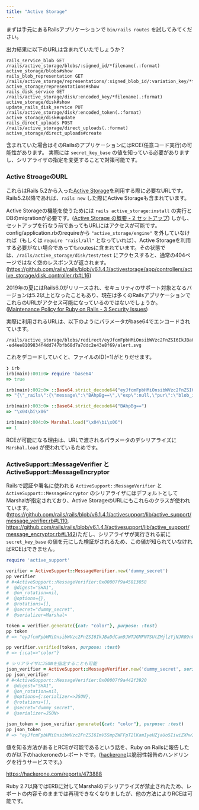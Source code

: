 ```yaml
---
title: "Active Storage"
---
```


まずは手元にあるRailsアプリケーションで `bin/rails routes` を試してみてください。

出力結果に以下のURLは含まれていたでしょうか？

```
rails_service_blob GET  /rails/active_storage/blobs/:signed_id/*filename(.:format)                               active_storage/blobs#show
rails_blob_representation GET  /rails/active_storage/representations/:signed_blob_id/:variation_key/*filename(.:format) active_storage/representations#show
rails_disk_service GET  /rails/active_storage/disk/:encoded_key/*filename(.:format)                              active_storage/disk#show
update_rails_disk_service PUT  /rails/active_storage/disk/:encoded_token(.:format)                                      active_storage/disk#update
rails_direct_uploads POST /rails/active_storage/direct_uploads(.:format)                                           active_storage/direct_uploads#create
```

含まれていた場合はそのRailsのアプリケーションにはRCE(任意コード実行)の可能性があります。
実際には `secret_key_base` の値を知っている必要がありますし、シリアライザの指定を変更することで対策可能です。


### Active StroageのURL

これらはRails 5.2から入った[Active Storage](https://railsguides.jp/active_storage_overview.html)を利用する際に必要なURLです。Rails5.2以降であれば、`rails new` した際にActive Storageも含まれています。

Active Storageの機能を使うためには `rails active_storage:install` の実行とDBのmigrationが必要です。([Active Storage の概要 - 2 セットアップ](
https://railsguides.jp/active_storage_overview.html#%E3%82%BB%E3%83%83%E3%83%88%E3%82%A2%E3%83%83%E3%83%97))
しかし、セットアップを行なう前であってもURLにはアクセスが可能です。config/application.rbのrequireから `"active_storage/engine"` を外していなければ（もしくは `require "raisl/all"` となっていれば）、Active Storageを利用する必要がない場合であってもroutesに含まれています。その状態では、`/rails/active_storage/disk/test/test` にアクセスすると、通常の404ページではなく空のレスポンスが返されます。(https://github.com/rails/rails/blob/v6.1.4.1/activestorage/app/controllers/active_storage/disk_controller.rb#L16)


2019年の夏にはRails6.0がリリースされ、セキュリティのサポート対象となるバージョンは5.2以上となったこともあり、現在は多くのRailsアプリケーションでこれらのURLがアクセス可能になっているのではないでしょうか。([Maintenance Policy for Ruby on Rails - 3 Security Issues](https://guides.rubyonrails.org/maintenance_policy.html#security-issues))

実際に利用されるURLは、以下のようにパラメータがbase64でエンコードされています。

```
/rails/active_storage/blobs/redirect/eyJfcmFpbHMiOnsibWVzc2FnZSI6IkJBaHBCZz09IiwiZXhwIjpudWxsLCJwdXIiOiJibG9iX2lkIn19--ed4ee8109834f4dd747bfb68d7a7ddc2e43e8f69/alert.svg
```

これをデコードしていくと、ファイルのID(=1)がとりだせます。

```ruby:decode_url.rb
❯ irb
irb(main):001:0> require 'base64'
=> true

irb(main):002:0> ::Base64.strict_decode64("eyJfcmFpbHMiOnsibWVzc2FnZSI6IkJBaHBCZz09IiwiZXhwIjpudWxsLCJwdXIiOiJibG9iX2lkIn19")
=> "{\"_rails\":{\"message\":\"BAhpBg==\",\"exp\":null,\"pur\":\"blob_id\"}}"

irb(main):003:0> ::Base64.strict_decode64("BAhpBg==")
=> "\x04\bi\x06"

irb(main):004:0> Marshal.load("\x04\bi\x06")
=> 1
```

RCEが可能になる理由は、URLで渡されるパラメータのデシリアライズに `Marshal.load` が使われているためです。


### ActiveSupport::MessageVerifier と ActiveSupport::MessageEncryptor

Railsで認証や署名に使われる `ActiveSupport::MessageVerifier` と `ActiveSupport::MessageEncryptor` のシリアライザにはデフォルトとしてMarshalが指定されており、Active StorageのURLにもこれらのクラスが使われています。(https://github.com/rails/rails/blob/v6.1.4.1/activesupport/lib/active_support/message_verifier.rb#L110, https://github.com/rails/rails/blob/v6.1.4.1/activesupport/lib/active_support/message_encryptor.rb#L142)ただし、シリアライザが実行される前に `secret_key_base` の値を元にした検証がされるため、この値が知られていなければRCEはできません。

```ruby:verifier.rb
require 'active_support'

verifier = ActiveSupport::MessageVerifier.new('dummy_secret')
pp verifier
# #<ActiveSupport::MessageVerifier:0x00007f9a45813058
#  @digest="SHA1",
#  @on_rotation=nil,
#  @options={},
#  @rotations=[],
#  @secret="dummy_secret",
#  @serializer=Marshal>

token = verifier.generate({cat: "color"}, purpose: :test)
pp token
# => "eyJfcmFpbHMiOnsibWVzc2FnZSI6IkJBaDdCam9JWTJGMFNTSUtZMjlzYjNJR09nWkZWQT09IiwiZXhwIjpudWxsLCJwdXIiOiJ0ZXN0In19--649cea0bd9f62a311378b88f5785cc3ac4314244"

pp verifier.verified(token, purpose: :test) 
# => {:cat=>"color"}

# シリアライザにJSONを指定することも可能
json_verifier = ActiveSupport::MessageVerifier.new('dummy_secret', serializer: JSON)
pp json_verifier
# #<ActiveSupport::MessageVerifier:0x00007f9a442f3920
#  @digest="SHA1",
#  @on_rotation=nil,
#  @options={:serializer=>JSON},
#  @rotations=[],
#  @secret="dummy_secret",
#  @serializer=JSON>

json_token = json_verifier.generate({cat: "color"}, purpose: :test)
pp json_token
# => "eyJfcmFpbHMiOnsibWVzc2FnZSI6ImV5SmpZWFFpT2lKamIyeHZjaUo5IiwiZXhwIjpudWxsLCJwdXIiOiJ0ZXN0In19--6deaf5555f0d3afc3f23baf3b00887c6302abef1"
```

値を知る方法があるとRCEが可能であるという話を、Ruby on Railsに報告したのが以下のhackeroneのレポートです。([hackerone](https://hackerone.com/)は脆弱性報告のハンドリングを行うサービスです。)

https://hackerone.com/reports/473888


Ruby 2.7以降ではERBに対してMarshalのデシリアライズが禁止されたため、レポートの内容そのままでは再現できなくなりましたが、他の方法によりRCEは可能です。




